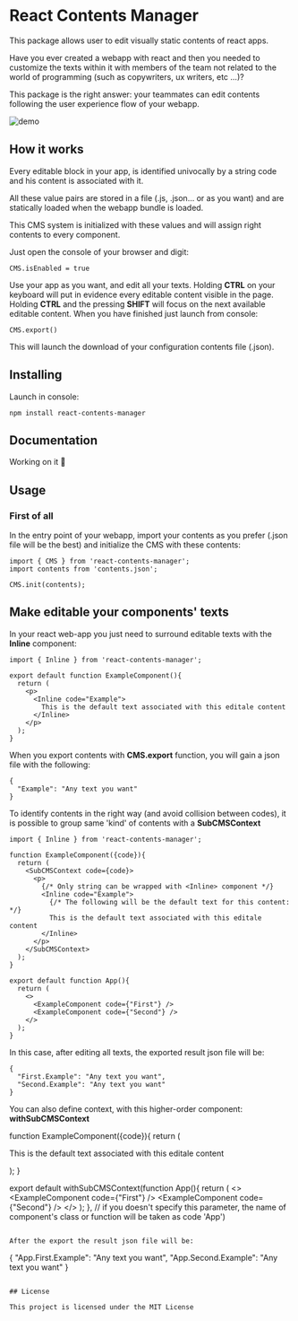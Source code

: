 # React Contents Manager

This package allows user to edit visually static contents of react apps.

Have you ever created a webapp with react and then you needed to customize the texts within it with members of the team not related to the world of programming (such as copywriters, ux writers, etc ...)?

This package is the right answer: your teammates can edit contents following the user experience flow of your webapp.

![demo](https://s2.gifyu.com/images/Video.gif "Demo")

## How it works

Every editable block in your app, is identified univocally by a string code and his content is associated with it.

All these value pairs are stored in a file (.js, .json... or as you want) and are statically loaded when the webapp bundle is loaded.

This CMS system is initialized with these values and will assign right contents to every component.

Just open the console of your browser and digit:

```
CMS.isEnabled = true
```

Use your app as you want, and edit all your texts.
Holding __CTRL__ on your keyboard will put in evidence every editable content visible in the page.
Holding __CTRL__ and the pressing __SHIFT__ will focus on the next available editable content.
When you have finished just launch from console:

```
CMS.export()
```

This will launch the download of your configuration contents file (.json).

## Installing

Launch in console:

```
npm install react-contents-manager
```

## Documentation

Working on it 💪

## Usage

### First of all

In the entry point of your webapp, import your contents as you prefer (.json file will be the best) and initialize the CMS with these contents:

```
import { CMS } from 'react-contents-manager';
import contents from 'contents.json';

CMS.init(contents);

```

## Make editable your components' texts

In your react web-app you just need to surround editable texts with the __Inline__ component: 

```
import { Inline } from 'react-contents-manager';

export default function ExampleComponent(){
  return (
    <p>
      <Inline code="Example">
        This is the default text associated with this editale content
      </Inline>
    </p>
  );
}
```

When you export contents with __CMS.export__ function, you will gain a json file with the following:

```
{
  "Example": "Any text you want"
}
```

To identify contents in the right way (and avoid collision between codes), it is possible to group same 'kind' of contents with a __SubCMSContext__   

```
import { Inline } from 'react-contents-manager';

function ExampleComponent({code}){
  return (
    <SubCMSContext code={code}>
      <p>
        {/* Only string can be wrapped with <Inline> component */}
        <Inline code="Example">
          {/* The following will be the default text for this content: */}
          This is the default text associated with this editale content
        </Inline>
      </p>
    </SubCMSContext>
  );
}

export default function App(){
  return (
    <>
      <ExampleComponent code={"First"} />
      <ExampleComponent code={"Second"} />
    </>
  );
}
```

In this case, after editing all texts, the exported result json file will be:

```
{
  "First.Example": "Any text you want",
  "Second.Example": "Any text you want"
}
```

You can also define context, with this higher-order component: __withSubCMSContext__


function ExampleComponent({code}){
  return (
    <SubCMSContext code={code}>
      <p>
        <Inline code="Example">
          This is the default text associated with this editale content
        </Inline>
      </p>
    </SubCMSContext>
  );
}

export default withSubCMSContext(function App(){
  return (
    <>
      <ExampleComponent code={"First"} />
      <ExampleComponent code={"Second"} />
    </>
  );
}, 
// if you doesn't specify this parameter, the name of component's class or function will be taken as code
'App')
```

After the export the result json file will be:

```
{
  "App.First.Example": "Any text you want",
  "App.Second.Example": "Any text you want"
}
```

## License

This project is licensed under the MIT License

